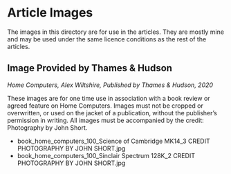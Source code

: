 # Article Images

The images in this directory are for use in the articles.  They are mostly mine and may be used under the same licence conditions as the rest of the articles.

## Image Provided by Thames & Hudson

_Home Computers, Alex Wiltshire, Published by Thames & Hudson, 2020_

These images are for one time use in association with a book review or agreed feature on Home Computers. Images must not be cropped or overwritten, or used on
the jacket of a publication, without the publisher’s permission in writing.
All images must be accompanied by the credit: Photography by John Short.

* book_home_computers_100_Science of Cambridge MK14_3 CREDIT PHOTOGRAPHY BY JOHN SHORT.jpg
* book_home_computers_100_Sinclair Spectrum 128K_2 CREDIT PHOTOGRAPHY BY JOHN SHORT.jpg

